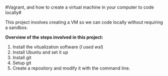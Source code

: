 #Vagrant, and how to create a virtual machine in your computer to code locally#

This project involves creating a VM so we can code locally without requiring a sandbox.

**Overview of the steps involved in this project:**

1. Install the vitualization software (*I used wsl*)
2. Install Ubuntu and set it up
3. Install git
4. Setup git
5. Create a repository and modify it with the command line.
